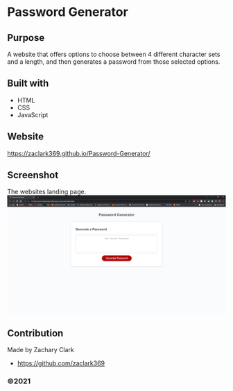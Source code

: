 # Password Generator

## Purpose
A website that offers options to choose between 4 different character sets
and a length, and then generates a password from those selected options.


## Built with
* HTML
* CSS
* JavaScript

## Website
https://zaclark369.github.io/Password-Generator/

## Screenshot
The websites landing page.
   ![screenshot of the website](Assets/Images/screencapture.PNG)


## Contribution
Made by Zachary Clark
* https://github.com/zaclark369

### ©️2021 
